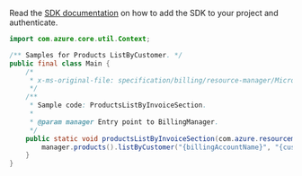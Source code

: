 Read the [SDK documentation](https://github.com/Azure/azure-sdk-for-java/blob/azure-resourcemanager-billing_1.0.0-beta.2/sdk/billing/azure-resourcemanager-billing/README.md) on how to add the SDK to your project and authenticate.

```java
import com.azure.core.util.Context;

/** Samples for Products ListByCustomer. */
public final class Main {
    /*
     * x-ms-original-file: specification/billing/resource-manager/Microsoft.Billing/stable/2020-05-01/examples/ProductsListByCustomer.json
     */
    /**
     * Sample code: ProductsListByInvoiceSection.
     *
     * @param manager Entry point to BillingManager.
     */
    public static void productsListByInvoiceSection(com.azure.resourcemanager.billing.BillingManager manager) {
        manager.products().listByCustomer("{billingAccountName}", "{customerName}", Context.NONE);
    }
}
```
